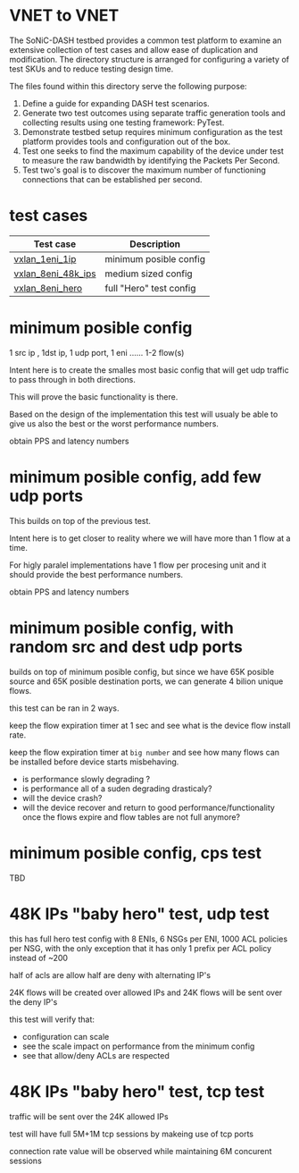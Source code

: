 # VNET to VNET 

The SoNiC-DASH testbed provides a common test platform to examine an extensive collection of test cases and allow ease of duplication and modification.  The directory structure is arranged for configuring a variety of test SKUs and to reduce testing design time.

The files found within this directory serve the following purpose:
1. Define a guide for expanding DASH test scenarios.
2. Generate two test outcomes using separate traffic generation tools and collecting results using one testing framework: PyTest.
3. Demonstrate testbed setup requires minimum configuration as the test platform provides tools and configuration out of the box.
4. Test one seeks to find the maximum capability of the device under test to measure the raw bandwidth by identifying the Packets Per Second.
5. Test two's goal is to discover the maximum number of functioning connections that can be established per second.


# test cases

| Test case                                      | Description                                               |
| ---------------------------------------------- | --------------------------------------------------------- |
| [vxlan_1eni_1ip](./one-ip/README.md)           | minimum posible config                                    |
| [vxlan_8eni_48k_ips](./48k-ips/README.md)      | medium sized config                                       |
| [vxlan_8eni_hero](./hero/README.md)            | full "Hero" test config                                   |



# minimum posible config
1 src ip , 1dst ip, 1 udp port, 1 eni ...... 1-2 flow(s)

Intent here is to create the smalles most basic config that will get udp traffic to pass through in both directions.

This will prove the basic functionality is there.

Based on the design of the implementation this test will usualy be able to give us also the best or the worst performance numbers.

obtain PPS and latency numbers

# minimum posible config, add few udp ports
This builds on top of the previous test.

Intent here is to get closer to reality where we will have more than 1 flow at a time.

For higly paralel implementations have 1 flow per procesing unit and it should provide the best performance numbers. 

obtain PPS and latency numbers

# minimum posible config, with random src and dest udp ports
builds on top of minimum posible config, but since we have 65K posible source and 65K posible destination ports, we can generate 4 bilion unique flows.

this test can be ran in 2 ways.

keep the flow expiration timer at 1 sec and see what is the device flow install rate.

keep the flow expiration timer at `big number` and see how many flows can be installed before device starts misbehaving.

  - is performance slowly degrading ?
  - is performance all of a suden degrading drasticaly?
  - will the device crash?
  - will the device recover and return to good performance/functionality once the flows expire and flow tables are not full anymore?

# minimum posible config, cps test
TBD



# 48K IPs "baby hero" test, udp test
this has full hero test config with 8 ENIs, 6 NSGs per ENI, 1000 ACL policies per NSG, with the only exception that it has only 1 prefix per ACL policy instead of ~200

half of acls are allow half are deny with alternating IP's

24K flows will be created over allowed IPs and 24K flows will be sent over the deny IP's

this test will verify that:
  - configuration can scale
  - see the scale impact on performance from the minimum config
  - see that allow/deny ACLs are respected

# 48K IPs "baby hero" test, tcp test
traffic will be sent over the 24K allowed IPs

test will have full 5M+1M tcp sessions by makeing use of tcp ports

connection rate value will be observed while maintaining 6M concurent sessions